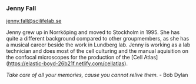 ### Jenny Fall
jenny.fall@scilifelab.se 

Jenny grew up in Norrköping and moved to Stockholm in 1995. She has quite a different background compared to other groupmembers, as she has a musical career beside the work in Lundberg lab. Jenny is working as a lab technician and does most of the cell culturing and the manual aquisition on the confocal microscopes for the production of the [Cell Atlas] (https://elastic-boyd-26b21f.netlify.com/cellatlas).

*Take care of all your memories, cause you cannot relive them.* - Bob Dylan
